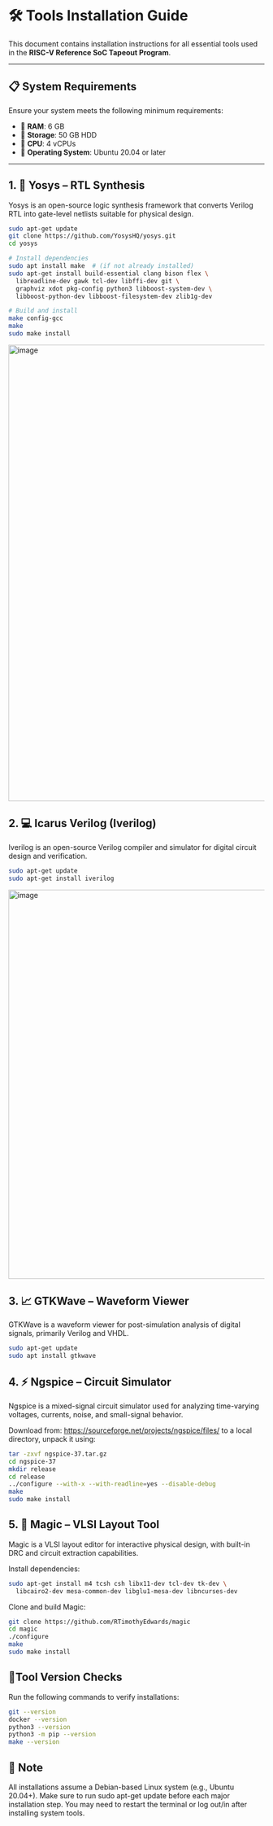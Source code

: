 # 🛠️ Tools Installation Guide

This document contains installation instructions for all essential tools used in the **RISC-V Reference SoC Tapeout Program**.

---

## 📋 System Requirements

Ensure your system meets the following minimum requirements:

- 💾 **RAM**: 6 GB  
- 💽 **Storage**: 50 GB HDD  
- 🧠 **CPU**: 4 vCPUs  
- 🐧 **Operating System**: Ubuntu 20.04 or later

---

## 1. 🔧 Yosys – RTL Synthesis

Yosys is an open-source logic synthesis framework that converts Verilog RTL into gate-level netlists suitable for physical design.

```bash
sudo apt-get update
git clone https://github.com/YosysHQ/yosys.git
cd yosys

# Install dependencies
sudo apt install make  # (if not already installed)
sudo apt-get install build-essential clang bison flex \
  libreadline-dev gawk tcl-dev libffi-dev git \
  graphviz xdot pkg-config python3 libboost-system-dev \
  libboost-python-dev libboost-filesystem-dev zlib1g-dev

# Build and install
make config-gcc
make
sudo make install

```

<img width="1835" height="897" alt="image" src="https://github.com/user-attachments/assets/f112ec68-f214-421a-b9e4-561ae90e4801" />

## 2. 💻 Icarus Verilog (Iverilog)

Iverilog is an open-source Verilog compiler and simulator for digital circuit design and verification.

```bash
sudo apt-get update
sudo apt-get install iverilog

```

<img width="2569" height="765" alt="image" src="https://github.com/user-attachments/assets/36f96ced-2fe9-4a60-bd5b-49f8731e089c" />

## 3. 📈 GTKWave – Waveform Viewer

GTKWave is a waveform viewer for post-simulation analysis of digital signals, primarily Verilog and VHDL.

```bash
sudo apt-get update
sudo apt install gtkwave

```

## 4. ⚡ Ngspice – Circuit Simulator

Ngspice is a mixed-signal circuit simulator used for analyzing time-varying voltages, currents, noise, and small-signal behavior.

Download from: https://sourceforge.net/projects/ngspice/files/ to a local directory, unpack it using:

```bash
tar -zxvf ngspice-37.tar.gz
cd ngspice-37
mkdir release
cd release
../configure --with-x --with-readline=yes --disable-debug
make
sudo make install

```

## 5. 🧱 Magic – VLSI Layout Tool

Magic is a VLSI layout editor for interactive physical design, with built-in DRC and circuit extraction capabilities.

Install dependencies:

```bash
sudo apt-get install m4 tcsh csh libx11-dev tcl-dev tk-dev \
  libcairo2-dev mesa-common-dev libglu1-mesa-dev libncurses-dev
```

Clone and build Magic:

```bash
git clone https://github.com/RTimothyEdwards/magic
cd magic
./configure
make
sudo make install
```

## 🧪Tool Version Checks

Run the following commands to verify installations:

```bash
git --version
docker --version
python3 --version
python3 -m pip --version
make --version
```

## 📝 Note

All installations assume a Debian-based Linux system (e.g., Ubuntu 20.04+).
Make sure to run sudo apt-get update before each major installation step.
You may need to restart the terminal or log out/in after installing system tools.

